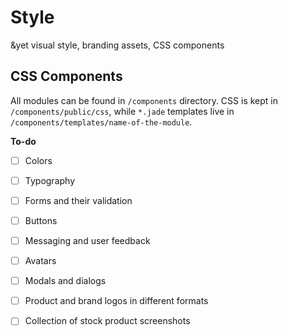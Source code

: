 # Style

&amp;yet visual style, branding assets, CSS components

## CSS Components

All modules can be found in `/components` directory. CSS is kept in `/components/public/css`, while `*.jade` templates live in `/components/templates/name-of-the-module`.

**To-do**

- [ ] Colors
- [ ] Typography
- [ ] Forms and their validation
- [ ] Buttons
- [ ] Messaging and user feedback
- [ ] Avatars
- [ ] Modals and dialogs

- [ ] Product and brand logos in different formats
- [ ] Collection of stock product screenshots
